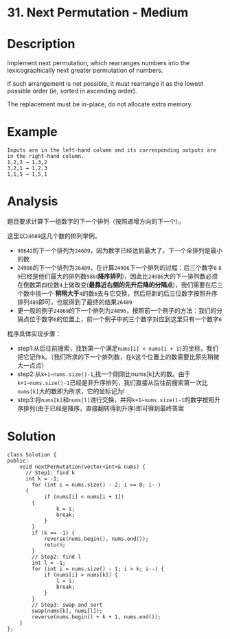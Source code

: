# 31. Next Permutation - Medium

# Description
Implement next permutation, which rearranges numbers into the lexicographically next greater permutation of numbers.

If such arrangement is not possible, it must rearrange it as the lowest possible order (ie, sorted in ascending order).

The replacement must be in-place, do not allocate extra memory.

# Example
```
Inputs are in the left-hand column and its corresponding outputs are in the right-hand column.
1,2,3 → 1,3,2
3,2,1 → 1,2,3
1,1,5 → 1,5,1
```

# Analysis
题目要求计算下一组数字的下一个排列（按照递增方向的下一个）。

这里以`24689`这几个数的排列举例。
- `98642`的下一个排列为`24689`，因为数字已经达到最大了，下一个全排列是最小的数
- `24986`的下一个排列为`26489`，在计算`24986`下一个排列的过程：后三个数字`6` `8` `9`已经是他们最大的排列数`986`(**降序排列**)，因此比`24986`大的下一排列数必须在倒数第四位数`4`上做改变(**最靠近右侧的先升后降的分隔点**)，我们需要在后三个数中挑一个 **稍稍大于**`4`的数`6`去与它交换，然后将新的后三位数字按照升序排列`489`即可，也就得到了最终的结果`26489`
- 更一般的例子`24869`的下一个排列为`24896`，按照前一个例子的方法：我们的分隔点位于数字`6`的位置上，前一个例子中的三个数字对应到这里只有一个数字`6`

程序具体实现步骤：
- step1:从后往前搜索，找到第一个满足`nums[i] < nums[i + 1]`的坐标，我们把它记作k。（我们所求的下一个排列数，在k这个位置上的数需要比原先稍微大一点点）
- step2:从`k+1~nums.size()-1`,找一个刚刚比nums[k]大的数。由于`k+1~nums.size()-1`已经是非升序排列，我们直接从后往前搜索第一次比`nums[k]`大的数即为所求，它的坐标记为l
- step3:将`nums[k]`和`nums[l]`进行交换，并将`k+1~nums.size()-1`的数字按照升序排列(由于已经是降序，直接翻转得到升序)即可得到最终答案

# Solution
```
class Solution {
public:
    void nextPermutation(vector<int>& nums) {
      // Step1: find k
      int k = -1;
    	for (int i = nums.size() - 2; i >= 0; i--)
      {
    		if (nums[i] < nums[i + 1])
        {
    			k = i;
    			break;
    		}
    	}
    	if (k == -1) {
    	    reverse(nums.begin(), nums.end());
    	    return;
    	}
        // Step2: find l
    	int l = -1;
    	for (int i = nums.size() - 1; i > k; i--) {
    		if (nums[i] > nums[k]) {
    			l = i;
    			break;
    		}
    	}
        // Step3: swap and sort
    	swap(nums[k], nums[l]);
    	reverse(nums.begin() + k + 1, nums.end());
    }
};
```

